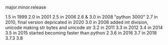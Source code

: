 major.minor.release

1.5 in 1999
2.0 in 2001
2.5 in 2006
2.6 & 3.0 in 2008 "python 3000"
2.7 in 2010, final version depricated in 2020
3.0 in 2008 added int division, unicode making str bytes and unicode str
3.2 in 2011
3.3 in 2012
3.4 in 2014
3.5 in 2015 started becoming faster than python 2
3.6 in 2016
3.7 in 2018
3.7.3
3.8
